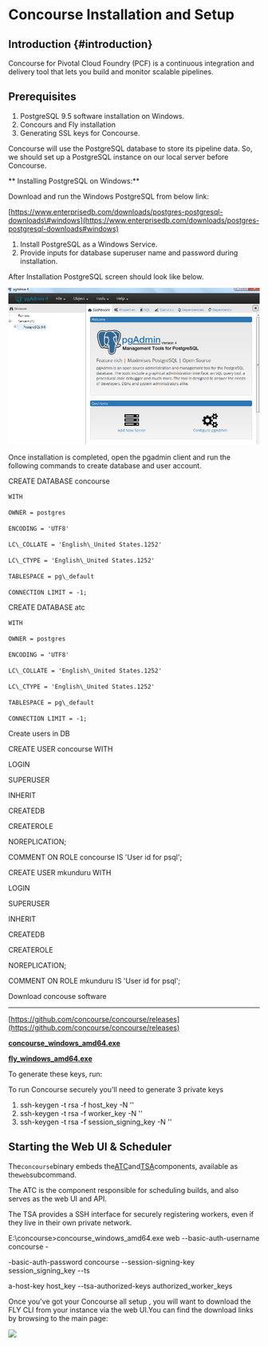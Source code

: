 #  **Concourse Installation and Setup**

## Introduction {#introduction}

Concourse for Pivotal Cloud Foundry \(PCF\) is a continuous integration and delivery tool that lets you build and monitor scalable pipelines.

## Prerequisites

1. PostgreSQL 9.5 software installation on Windows.
2. Concours and Fly installation
3. Generating SSL keys for Concourse.

Concourse will use the PostgreSQL database to store its pipeline data.  So, we should set up a PostgreSQL instance on our local server before Concourse.

** Installing PostgreSQL on Windows:**

Download and run the Windows PostgreSQL from below link:

[https://www.enterprisedb.com/downloads/postgres-postgresql-downloads\#windows](https://www.enterprisedb.com/downloads/postgres-postgresql-downloads#windows)

1. Install PostgreSQL as a Windows Service.
2. Provide inputs for database superuser name and password during installation.

After Installation PostgreSQL screen should look like below.

![](/assets/Pgadmin)



Once installation is completed, open the pgadmin client and run the following commands to create database and user account.

CREATE DATABASE concourse

```
WITH 

OWNER = postgres

ENCODING = 'UTF8'

LC\_COLLATE = 'English\_United States.1252'

LC\_CTYPE = 'English\_United States.1252'

TABLESPACE = pg\_default

CONNECTION LIMIT = -1;
```

CREATE DATABASE atc

```
WITH 

OWNER = postgres

ENCODING = 'UTF8'

LC\_COLLATE = 'English\_United States.1252'

LC\_CTYPE = 'English\_United States.1252'

TABLESPACE = pg\_default

CONNECTION LIMIT = -1;
```

Create users in DB

CREATE USER concourse WITH

LOGIN

SUPERUSER

INHERIT

CREATEDB

CREATEROLE

NOREPLICATION;

COMMENT ON ROLE concourse IS 'User id for psql';

CREATE USER mkunduru WITH

LOGIN

SUPERUSER

INHERIT

CREATEDB

CREATEROLE

NOREPLICATION;

COMMENT ON ROLE mkunduru IS 'User id for psql';

Download concouse software

---

[https://github.com/concourse/concourse/releases](https://github.com/concourse/concourse/releases)

[**concourse\_windows\_amd64.exe**](https://github.com/concourse/concourse/releases/download/v3.8.0/concourse_windows_amd64.exe)

[**fly\_windows\_amd64.exe**](https://github.com/concourse/concourse/releases/download/v3.8.0/fly_windows_amd64.exe)

To generate these keys, run:

To run Concourse securely you'll need to generate 3 private keys

1. ssh-keygen -t rsa -f host\_key -N '' 
2. ssh-keygen -t rsa -f worker\_key -N '' 
3. ssh-keygen -t rsa -f session\_signing\_key -N ''

## Starting the Web UI & Scheduler

The`concourse`binary embeds the[ATC](https://github.com/concourse/atc)and[TSA](https://github.com/concourse/tsa)components, available as the`web`subcommand.

The ATC is the component responsible for scheduling builds, and also serves as the web UI and API.

The TSA provides a SSH interface for securely registering workers, even if they live in their own private network.

E:\concourse&gt;concourse\_windows\_amd64.exe  web  --basic-auth-username concourse -

-basic-auth-password  concourse  --session-signing-key session\_signing\_key  --ts

a-host-key host\_key  --tsa-authorized-keys authorized\_worker\_keys

Once you've got your Concourse all  setup  , you will want to download the  FLY CLI from your instance via the web UI.You can find the download links by browsing to the main page:

![](/assets/Concourse )

